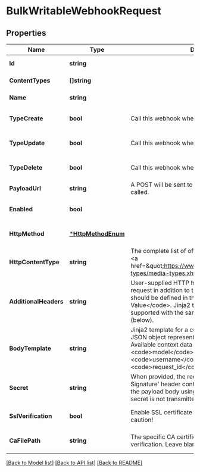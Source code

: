 # BulkWritableWebhookRequest

## Properties
Name | Type | Description | Notes
------------ | ------------- | ------------- | -------------
**Id** | **string** |  | [default to null]
**ContentTypes** | **[]string** |  | [default to null]
**Name** | **string** |  | [default to null]
**TypeCreate** | **bool** | Call this webhook when a matching object is created. | [optional] [default to null]
**TypeUpdate** | **bool** | Call this webhook when a matching object is updated. | [optional] [default to null]
**TypeDelete** | **bool** | Call this webhook when a matching object is deleted. | [optional] [default to null]
**PayloadUrl** | **string** | A POST will be sent to this URL when the webhook is called. | [default to null]
**Enabled** | **bool** |  | [optional] [default to null]
**HttpMethod** | [***HttpMethodEnum**](HttpMethodEnum.md) |  | [optional] [default to null]
**HttpContentType** | **string** | The complete list of official content types is available &lt;a href&#x3D;\&quot;https://www.iana.org/assignments/media-types/media-types.xhtml\&quot;&gt;here&lt;/a&gt;. | [optional] [default to null]
**AdditionalHeaders** | **string** | User-supplied HTTP headers to be sent with the request in addition to the HTTP content type. Headers should be defined in the format &lt;code&gt;Name: Value&lt;/code&gt;. Jinja2 template processing is supported with the same context as the request body (below). | [optional] [default to null]
**BodyTemplate** | **string** | Jinja2 template for a custom request body. If blank, a JSON object representing the change will be included. Available context data includes: &lt;code&gt;event&lt;/code&gt;, &lt;code&gt;model&lt;/code&gt;, &lt;code&gt;timestamp&lt;/code&gt;, &lt;code&gt;username&lt;/code&gt;, &lt;code&gt;request_id&lt;/code&gt;, and &lt;code&gt;data&lt;/code&gt;. | [optional] [default to null]
**Secret** | **string** | When provided, the request will include a &#x27;X-Hook-Signature&#x27; header containing a HMAC hex digest of the payload body using the secret as the key. The secret is not transmitted in the request. | [optional] [default to null]
**SslVerification** | **bool** | Enable SSL certificate verification. Disable with caution! | [optional] [default to null]
**CaFilePath** | **string** | The specific CA certificate file to use for SSL verification. Leave blank to use the system defaults. | [optional] [default to null]

[[Back to Model list]](../README.md#documentation-for-models) [[Back to API list]](../README.md#documentation-for-api-endpoints) [[Back to README]](../README.md)

